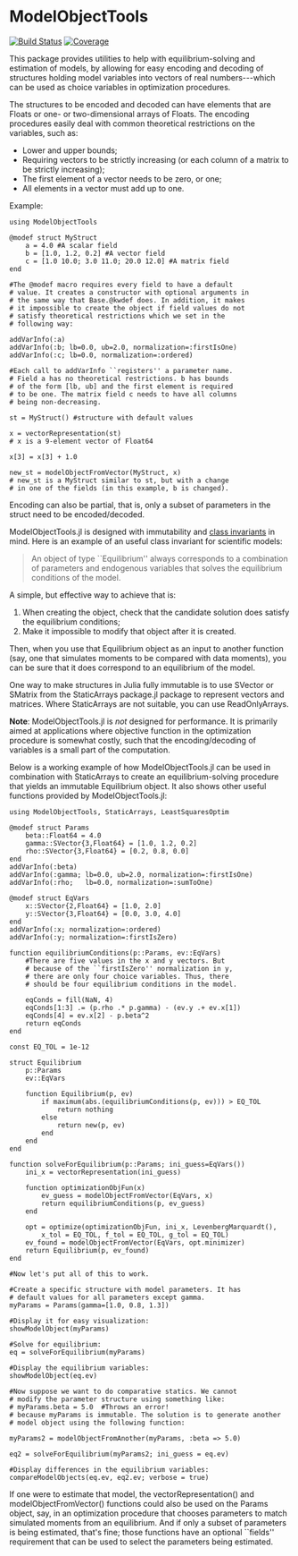 # ModelObjectTools

[![Build Status](https://github.com/haanwinckel/ModelObjectTools.jl/actions/workflows/CI.yml/badge.svg?branch=main)](https://github.com/haanwinckel/ModelObjectTools.jl/actions/workflows/CI.yml?query=branch%3Amain)
[![Coverage](https://codecov.io/gh/haanwinckel/ModelObjectTools.jl/branch/main/graph/badge.svg)](https://codecov.io/gh/haanwinckel/ModelObjectTools.jl)

This package provides utilities to help with equilibrium-solving and estimation of models, by allowing for easy encoding and decoding of structures holding model variables into vectors of real numbers---which can be used as choice variables in optimization procedures.

The structures to be encoded and decoded can have elements that are Floats or one- or two-dimensional arrays of Floats. The encoding procedures easily deal with common theoretical restrictions on the variables, such as:
- Lower and upper bounds;
- Requiring vectors to be strictly increasing (or each column of a matrix to be strictly increasing);
- The first element of a vector needs to be zero, or one;
- All elements in a vector must add up to one.

Example:
```
using ModelObjectTools

@modef struct MyStruct
    a = 4.0 #A scalar field
    b = [1.0, 1.2, 0.2] #A vector field
    c = [1.0 10.0; 3.0 11.0; 20.0 12.0] #A matrix field
end

#The @modef macro requires every field to have a default
# value. It creates a constructor with optional arguments in 
# the same way that Base.@kwdef does. In addition, it makes 
# it impossible to create the object if field values do not 
# satisfy theoretical restrictions which we set in the
# following way:

addVarInfo(:a)
addVarInfo(:b; lb=0.0, ub=2.0, normalization=:firstIsOne)
addVarInfo(:c; lb=0.0, normalization=:ordered)

#Each call to addVarInfo ``registers'' a parameter name.
# Field a has no theoretical restrictions. b has bounds 
# of the form [lb, ub] and the first element is required 
# to be one. The matrix field c needs to have all columns 
# being non-decreasing.

st = MyStruct() #structure with default values

x = vectorRepresentation(st)
# x is a 9-element vector of Float64

x[3] = x[3] + 1.0

new_st = modelObjectFromVector(MyStruct, x)
# new_st is a MyStruct similar to st, but with a change 
# in one of the fields (in this example, b is changed).
```

Encoding can also be partial, that is, only a subset of parameters in the struct need to be encoded/decoded.

ModelObjectTools.jl is designed with immutability and [class invariants](https://en.wikipedia.org/wiki/Class_invariant) in mind. Here is an example of an useful class invariant for scientific models:
> An object of type ``Equilibrium'' always corresponds to a combination of parameters and endogenous variables that solves the equilibrium conditions of the model.

A simple, but effective way to achieve that is:
1. When creating the object, check that the candidate solution does satisfy the equilibrium conditions;
2. Make it impossible to modify that object after it is created.

Then, when you use that Equilibrium object as an input to another function (say, one that simulates moments to be compared with data moments), you can be sure that it does correspond to an equilibrium of the model.

One way to make structures in Julia fully immutable is to use SVector or SMatrix from the StaticArrays package.jl package to represent vectors and matrices. Where StaticArrays are not suitable, you can use ReadOnlyArrays.

**Note**: ModelObjectTools.jl is *not* designed for performance. It is primarily aimed at applications where objective function in the optimization procedure is somewhat costly, such that the encoding/decoding of variables is a small part of the computation.

Below is a working example of how ModelObjectTools.jl can be used in combination with StaticArrays to create an equilibrium-solving procedure that yields an immutable Equilibrium object. It also shows other useful functions provided by ModelObjectTools.jl:

```
using ModelObjectTools, StaticArrays, LeastSquaresOptim

@modef struct Params
    beta::Float64 = 4.0
    gamma::SVector{3,Float64} = [1.0, 1.2, 0.2]
    rho::SVector{3,Float64} = [0.2, 0.8, 0.0]
end
addVarInfo(:beta)
addVarInfo(:gamma; lb=0.0, ub=2.0, normalization=:firstIsOne)
addVarInfo(:rho;   lb=0.0, normalization=:sumToOne)

@modef struct EqVars
    x::SVector{2,Float64} = [1.0, 2.0]
    y::SVector{3,Float64} = [0.0, 3.0, 4.0]
end
addVarInfo(:x; normalization=:ordered)
addVarInfo(:y; normalization=:firstIsZero)

function equilibriumConditions(p::Params, ev::EqVars)
    #There are five values in the x and y vectors. But
    # because of the ``firstIsZero'' normalization in y,
    # there are only four choice variables. Thus, there
    # should be four equilibrium conditions in the model.

    eqConds = fill(NaN, 4)
    eqConds[1:3] .= (p.rho .* p.gamma) - (ev.y .+ ev.x[1])
    eqConds[4] = ev.x[2] - p.beta^2
    return eqConds
end

const EQ_TOL = 1e-12

struct Equilibrium
    p::Params
    ev::EqVars

    function Equilibrium(p, ev)
        if maximum(abs.(equilibriumConditions(p, ev))) > EQ_TOL
            return nothing
        else
            return new(p, ev)
        end
    end
end

function solveForEquilibrium(p::Params; ini_guess=EqVars())
    ini_x = vectorRepresentation(ini_guess)

    function optimizationObjFun(x)
        ev_guess = modelObjectFromVector(EqVars, x)
        return equilibriumConditions(p, ev_guess)
    end

    opt = optimize(optimizationObjFun, ini_x, LevenbergMarquardt(), 
        x_tol = EQ_TOL, f_tol = EQ_TOL, g_tol = EQ_TOL)
    ev_found = modelObjectFromVector(EqVars, opt.minimizer)
    return Equilibrium(p, ev_found)
end

#Now let's put all of this to work.

#Create a specific structure with model parameters. It has 
# default values for all parameters except gamma.
myParams = Params(gamma=[1.0, 0.8, 1.3])

#Display it for easy visualization:
showModelObject(myParams)

#Solve for equilibrium:
eq = solveForEquilibrium(myParams)

#Display the equilibrium variables:
showModelObject(eq.ev)

#Now suppose we want to do comparative statics. We cannot 
# modify the parameter structure using something like:
# myParams.beta = 5.0  #Throws an error!
# because myParams is immutable. The solution is to generate another 
# model object using the following function:

myParams2 = modelObjectFromAnother(myParams, :beta => 5.0)

eq2 = solveForEquilibrium(myParams2; ini_guess = eq.ev)

#Display differences in the equilibrium variables:
compareModelObjects(eq.ev, eq2.ev; verbose = true)
```

If one were to estimate that model, the vectorRepresentation()
and modelObjectFromVector() functions could also be used on the 
Params object, say, in an optimization procedure that chooses 
parameters to match simulated moments from an equilibrium.
And if only a subset of parameters is being estimated, that's fine;
those functions have an optional ``fields'' requirement that can 
be used to select the parameters being estimated.